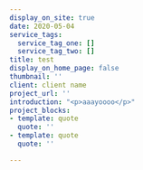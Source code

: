 ```yaml
---
display_on_site: true
date: 2020-05-04
service_tags:
  service_tag_one: []
  service_tag_two: []
title: test
display_on_home_page: false
thumbnail: ''
client: client name
project_url: ''
introduction: "<p>aaayoooo</p>"
project_blocks:
- template: quote
  quote: ''
- template: quote
  quote: ''

---
```


